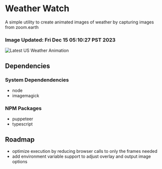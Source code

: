 # Weather Watch

A simple utility to create animated images of weather by capturing images from zoom.earth

### Image Updated: Fri Dec 15 05:10:27 PST 2023

![Latest US Weather Animation](animations/2023-12-15.webp)

## Dependencies
### System Dependendencies
* node
* imagemagick
### NPM Packages
* puppeteer
* typescript

## Roadmap
* optimize execution by reducing browser calls to only the frames needed
* add environment variable support to adjust overlay and output image options

